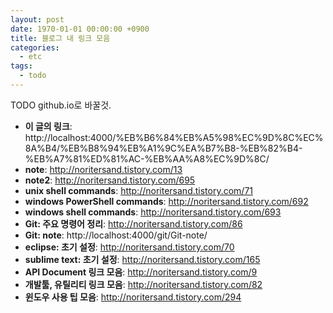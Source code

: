 ```yaml
---
layout: post
date: 1970-01-01 00:00:00 +0900
title: 블로그 내 링크 모음
categories:
  - etc
tags:
  - todo
---
```


TODO github.io로 바꿀것.

- **이 글의 링크**: http://localhost:4000/%EB%B6%84%EB%A5%98%EC%9D%8C%EC%8A%B4/%EB%B8%94%EB%A1%9C%EA%B7%B8-%EB%82%B4-%EB%A7%81%ED%81%AC-%EB%AA%A8%EC%9D%8C/
- **note**: http://noritersand.tistory.com/13
- **note2**: http://noritersand.tistory.com/695
- **unix shell commands**: http://noritersand.tistory.com/71
- **windows PowerShell commands**: http://noritersand.tistory.com/692
- **windows shell commands**: http://noritersand.tistory.com/693
- **Git: 주요 명령어 정리**: http://noritersand.tistory.com/86
- **Git: note**: http://localhost:4000/git/Git-note/
- **eclipse: 초기 설정**: http://noritersand.tistory.com/70
- **sublime text: 초기 설정**: http://noritersand.tistory.com/165
- **API Document 링크 모음**: http://noritersand.tistory.com/9
- **개발툴, 유틸리티 링크 모음**: http://noritersand.tistory.com/82
- **윈도우 사용 팁 모음**: http://noritersand.tistory.com/294
